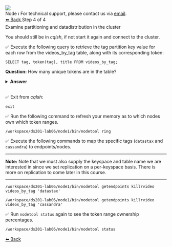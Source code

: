 <!-- TOP -->
<div class="top">
  <img class="scenario-academy-logo" src="https://datastax-academy.github.io/katapod-shared-assets/images/ds-academy-2023.svg" />
  <div class="scenario-title-section">
    <span class="scenario-title">Node</span>
    <span class="scenario-subtitle">ℹ️ For technical support, please contact us via <a href="mailto:academy@datastax.com">email</a>.</span>
  </div>
</div>

<!-- NAVIGATION -->
<div id="navigation-top" class="navigation-top">
 <a href='command:katapod.loadPage?[{"step":"step2"}]'
   class="btn btn-dark navigation-bottom-left">⬅️ Back
 </a>
<span class="step-count"> Step 4 of 4</span>
</div>

<!-- CONTENT -->

<div class="step-title">Examine partitioning and datadistribution in the cluster</div>

You should still be in *cqlsh*, if not start it again and connect to the cluster.

✅ Execute the following query to retrieve the tag partition key value for each row from the videos_by_tag table, along with its corresponding token:
```
SELECT tag, token(tag), title FROM videos_by_tag;
```
**Question:** How many unique tokens are in the table?

<details><summary><b>Answer</b></summary>
<p>
There are two unique tokens, one for each unique partition key.
</p>
</details>
<br>

✅ Exit from *cqlsh*:
```
exit
```

✅  Run the following command to refresh your memory as to which nodes own which token ranges.
```
/workspace/ds201-lab06/node1/bin/nodetool ring
```
✅  Execute the following commands to map the specific tags (`datastax` and `cassandra`) to endpoints/nodes.

---
**Note:** Note that we must also supply the keyspace and table name we are interested in since we set replication on a per-keyspace basis. There is more on replication to come later in this course.

---


```
/workspace/ds201-lab06/node1/bin/nodetool getendpoints killrvideo videos_by_tag 'datastax'

/workspace/ds201-lab06/node1/bin/nodetool getendpoints killrvideo videos_by_tag 'cassandra'
```

✅  Run `nodetool status` again to see the token range ownership percentages.
```
/workspace/ds201-lab06/node1/bin/nodetool status
```

<!-- NAVIGATION -->
<div id="navigation-bottom" class="navigation-bottom">
  <a href='command:katapod.loadPage?[{"step":"step2"}]'
   class="btn btn-dark navigation-bottom-left">⬅️ Back
 </a>
</div>
